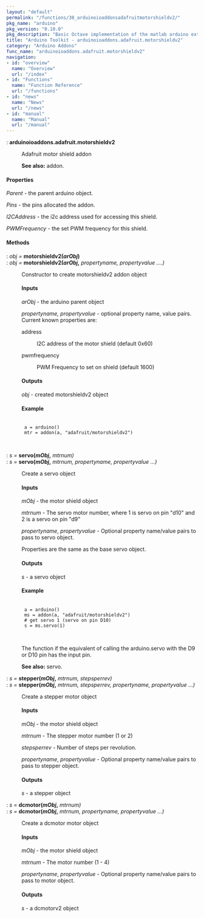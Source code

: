 ```yaml
---
layout: "default"
permalink: "/functions/38_arduinoioaddonsadafruitmotorshieldv2/"
pkg_name: "arduino"
pkg_version: "0.10.0"
pkg_description: "Basic Octave implementation of the matlab arduino extension,  allowing communication to a programmed arduino board to control its  hardware."
title: "Arduino Toolkit - arduinoioaddons.adafruit.motorshieldv2"
category: "Arduino Addons"
func_name: "arduinoioaddons.adafruit.motorshieldv2"
navigation:
- id: "overview"
  name: "Overview"
  url: "/index"
- id: "Functions"
  name: "Function Reference"
  url: "/functions"
- id: "news"
  name: "News"
  url: "/news"
- id: "manual"
  name: "Manual"
  url: "/manual"
---
```

<dl class="def">
<dt id="index-arduinoioaddons_002eadafruit_002emotorshieldv2"><span class="category">: </span><span><em></em> <strong>arduinoioaddons.adafruit.motorshieldv2</strong><a href='#index-arduinoioaddons_002eadafruit_002emotorshieldv2' class='copiable-anchor'></a></span></dt>
<dd><p>Adafruit motor shield addon
</p>

<p><strong>See also:</strong> addon.
 </p></dd></dl>

<span id="Properties"></span><h4 class="subsubheading">Properties</h4>
<p><var>Parent</var> - the parent arduino object.
</p>
<p><var>Pins</var> - the pins allocated the addon.
</p>
<p><var>I2CAddress</var> - the i2c address used for accessing this shield.
</p>
<p><var>PWMFrequency</var> - the set PWM frequency for this shield.
</p>
<span id="Methods"></span><h4 class="subheading">Methods</h4>
<dl class="def">
<dt id="index-motorshieldv2_0028arObj_0029"><span class="category">: </span><span><em><var>obj</var> =</em> <strong>motorshieldv2(<var>arObj</var>)</strong><a href='#index-motorshieldv2_0028arObj_0029' class='copiable-anchor'></a></span></dt>
<dt id="index-motorshieldv2_0028arObj_002c"><span class="category">: </span><span><em><var>obj</var> =</em> <strong>motorshieldv2(<var>arObj</var>,</strong> <em><var>propertyname, propertyvalue</var> ....)</em><a href='#index-motorshieldv2_0028arObj_002c' class='copiable-anchor'></a></span></dt>
<dd><p>Constructor to create motorshieldv2 addon object
 </p><span id="Inputs"></span><h4 class="subsubheading">Inputs</h4>
<p><var>arObj</var> - the arduino parent object
</p>
<p><var>propertyname, propertyvalue</var> - optional property name, value pairs.
 Current known properties are:
 </p><dl compact="compact">
<dt><span>address</span></dt>
<dd><p>I2C address of the motor shield  (default 0x60)
 </p></dd>
<dt><span>pwmfrequency</span></dt>
<dd><p>PWM Frequency to set on shield  (default 1600)
 </p></dd>
</dl>

<span id="Outputs"></span><h4 class="subsubheading">Outputs</h4>
<p><var>obj</var> - created  motorshieldv2 object
</p>
<span id="Example"></span><h4 class="subsubheading">Example</h4>
<div class="example">
<pre class="example"> <code>
 a = arduino()
 mtr = addon(a, &quot;adafruit/motorshieldv2&quot;)
 </code>
 </pre></div>
</dd></dl>

<dl class="def">
<dt id="index-servo_0028mObj_002c"><span class="category">: </span><span><em><var>s</var> =</em> <strong>servo(<var>mObj</var>,</strong> <em><var>mtrnum</var>)</em><a href='#index-servo_0028mObj_002c' class='copiable-anchor'></a></span></dt>
<dt id="index-servo_0028mObj_002c-1"><span class="category">: </span><span><em><var>s</var> =</em> <strong>servo(<var>mObj</var>,</strong> <em><var>mtrnum</var>, <var>propertyname</var>, <var>propertyvalue</var> ...)</em><a href='#index-servo_0028mObj_002c-1' class='copiable-anchor'></a></span></dt>
<dd><p>Create a servo object
</p>
<span id="Inputs-1"></span><h4 class="subsubheading">Inputs</h4>
<p><var>mObj</var> - the motor shield object
</p>
<p><var>mtrnum</var> - The servo motor number, where 1 is servo on 
 pin &quot;d10&quot; and 2 is a servo on pin &quot;d9&quot;
</p>
<p><var>propertyname</var>, <var>propertyvalue</var> - Optional property 
 name/value pairs to pass to servo object.
</p>
<p>Properties are the same as the base servo object.
</p>
<span id="Outputs-1"></span><h4 class="subsubheading">Outputs</h4>
<p><var>s</var> - a servo object
</p>
<span id="Example-1"></span><h4 class="subsubheading">Example</h4>
<div class="example">
<pre class="example"> <code>
 a = arduino()
 ms = addon(a, &quot;adafruit/motorshieldv2&quot;)
 # get servo 1 (servo on pin D10)
 s = ms.servo(1)
 </code>
 </pre></div>

<p>The function if the equivalent of calling the arduino.servo with
 the D9 or D10 pin has the input pin.
</p>

<p><strong>See also:</strong> servo.
 </p></dd></dl>

<dl class="def">
<dt id="index-stepper_0028mObj_002c"><span class="category">: </span><span><em><var>s</var> =</em> <strong>stepper(<var>mObj</var>,</strong> <em><var>mtrnum</var>, <var>stepsperrev</var>)</em><a href='#index-stepper_0028mObj_002c' class='copiable-anchor'></a></span></dt>
<dt id="index-stepper_0028mObj_002c-1"><span class="category">: </span><span><em><var>s</var> =</em> <strong>stepper(<var>mObj</var>,</strong> <em><var>mtrnum</var>, <var>stepsperrev</var>, <var>propertyname</var>, <var>propertyvalue</var> ...)</em><a href='#index-stepper_0028mObj_002c-1' class='copiable-anchor'></a></span></dt>
<dd><p>Create a stepper motor object
</p>
<span id="Inputs-2"></span><h4 class="subsubheading">Inputs</h4>
<p><var>mObj</var> - the motor shield object
</p>
<p><var>mtrnum</var> - The stepper motor number (1 or 2)
</p>
<p><var>stepsperrev</var> - Number of steps per revolution.
</p>
<p><var>propertyname</var>, <var>propertyvalue</var> - Optional property
 name/value pairs to pass to stepper object.
</p>
<span id="Outputs-2"></span><h4 class="subsubheading">Outputs</h4>
<p><var>s</var> - a stepper object
</p>
</dd></dl>

<dl class="def">
<dt id="index-dcmotor_0028mObj_002c"><span class="category">: </span><span><em><var>s</var> =</em> <strong>dcmotor(<var>mObj</var>,</strong> <em><var>mtrnum</var>)</em><a href='#index-dcmotor_0028mObj_002c' class='copiable-anchor'></a></span></dt>
<dt id="index-dcmotor_0028mObj_002c-1"><span class="category">: </span><span><em><var>s</var> =</em> <strong>dcmotor(<var>mObj</var>,</strong> <em><var>mtrnum</var>, <var>propertyname</var>, <var>propertyvalue</var> ...)</em><a href='#index-dcmotor_0028mObj_002c-1' class='copiable-anchor'></a></span></dt>
<dd><p>Create a dcmotor motor object
</p>
<span id="Inputs-3"></span><h4 class="subsubheading">Inputs</h4>
<p><var>mObj</var> - the motor shield object
</p>
<p><var>mtrnum</var> - The motor number (1 - 4)
</p>
<p><var>propertyname</var>, <var>propertyvalue</var> - Optional property 
 name/value pairs to pass to motor object.
</p>
<span id="Outputs-3"></span><h4 class="subsubheading">Outputs</h4>
<p><var>s</var> - a dcmotorv2 object
</p>
</dd></dl>